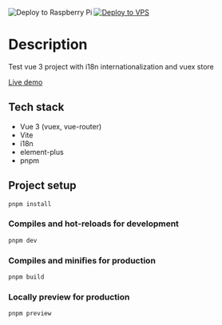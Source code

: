 ![Deploy to Raspberry Pi](https://github.com/iqhater/vue_router_vuex/workflows/Deploy%20to%20Raspberry%20Pi/badge.svg?branch=master)
[![Deploy to VPS](https://github.com/iqhater/vue_router_vuex/actions/workflows/deploy_to_vps.yml/badge.svg)](https://github.com/iqhater/vue_router_vuex/actions/workflows/deploy_to_vps.yml)

# Description

Test vue 3 project with i18n internationalization and vuex store

[Live demo](https://vuetest.fulldev.xyz)

## Tech stack

- Vue 3 (vuex, vue-router)
- Vite
- i18n
- element-plus
- pnpm

## Project setup

```
pnpm install
```

### Compiles and hot-reloads for development

```
pnpm dev
```

### Compiles and minifies for production

```
pnpm build
```

### Locally preview for production

```
pnpm preview
```
